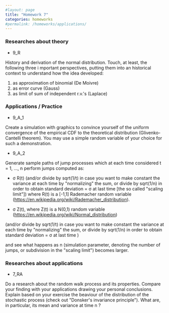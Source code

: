 ```yaml
---
#layout: page
title: "Homework 7"
categories: homeworks
#permalink: /homeworks/applications/
---
```

<h3>Researches about theory</h3>

- 9_R

History and derivation of the normal distribution. Touch, at least, the following three i mportant perspectives, putting them into an historical context to understand how  the idea developed:

1) as approximation of binomial (De Moivre)
2) as error curve (Gauss)
3) as limit of sum of independent r.v.'s (Laplace)

<h3>Applications / Practice</h3>

- 9_A_1

Create a simulation with graphics to convince yourself of the uniform convergence of the empirical CDF to the theoretical distribution (Glivenko-Cantelli theorem). You may use a simple random variable of your choice for such a demonstration.

- 9_A_2

Generate sample paths of jump processes which at each time considered t = 1, ..., n perform jumps computed as:

-   σ R(t)  (and/or divide by sqrt(1/t) in case you want to make constant the variance at each time by "normalizing" the sum, or divide by sqrt(1/n) in order to obtain standard deviation = σ at last time \[the so called "scaling limit"\])
where R(t)  is a \[-1,1\] Rademacher random variable (https://en.wikipedia.org/wiki/Rademacher_distribution).

-  σ Z(t), where  Z(t) is a N(0,1) random variable (https://en.wikipedia.org/wiki/Normal_distribution)

(and/or divide by sqrt(1/t)  in case you want to make constant the variance at each time by "normalizing" the sum, or divide by sqrt(1/n) in order to obtain standard deviation = σ at last time )

and see what happens as n (simulation parameter, denoting the number of jumps, or subdivision in the "scaling limit") becomes larger.

<h3>Researches about applications</h3>

- 7_RA

Do a research about the random walk process and its properties. Compare your finding with your applications drawing your personal conclusions. Explain based on your exercise the beaviour of the distribution of the stochastic process (check out "Donsker's invariance principle"). What are, in particular, its mean and variance at time n ?

